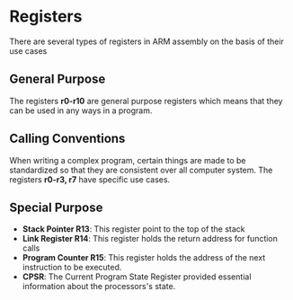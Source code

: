 # Registers
There are several types of registers in ARM assembly on the basis of their use cases

## General Purpose 
The registers **r0-r10** are general purpose registers which means that they can be used in any ways in a program.

## Calling Conventions
When writing a complex program, certain things are made to be standardized so that they are consistent over all computer system. The registers **r0-r3, r7** have specific use cases. 

## Special Purpose
- **Stack Pointer R13**:  This register point to the top of the stack
- **Link Register R14**:  This register holds the return address for function calls
- **Program Counter R15**: This register holds the address of the next instruction to be executed.
- **CPSR**: The Current Program State Register provided essential information about the processors's state.






